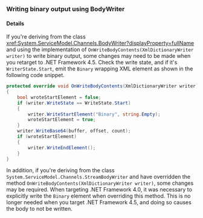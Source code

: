 ### Writing binary output using BodyWriter

#### Details

If you're deriving from the class <xref:System.ServiceModel.Channels.BodyWriter?displayProperty=fullName> and using the implementation of `OnWriteBodyContents(XmlDictionaryWriter writer)` to write binary output, some changes may need to be made when you retarget to .NET Framework 4.5. Check the write state, and if it's `WriterState.Start`, emit the `Binary` wrapping XML element as shown in the following code snippet.

```csharp
protected override void OnWriteBodyContents(XmlDictionaryWriter writer)
{
    bool wroteStartElement = false;
    if (writer.WriteState == WriteState.Start)
    {
        writer.WriteStartElement("Binary", string.Empty);
        wroteStartElement = true;
    }
    writer.WriteBase64(buffer, offset, count);
    if (wroteStartElement)
    {
        writer.WriteEndElement();
    }
}
```

In addition, if you're deriving from the class `System.ServiceModel.Channels.StreamBodyWriter` and have overridden the method `OnWriteBodyContents(XmlDictionaryWriter writer)`, some changes may be required. When targeting .NET Framework 4.0, it was necessary to explicitly write the `Binary` element when overriding this method. This is no longer needed when you target .NET Framework 4.5, and doing so causes the body to not be written.

